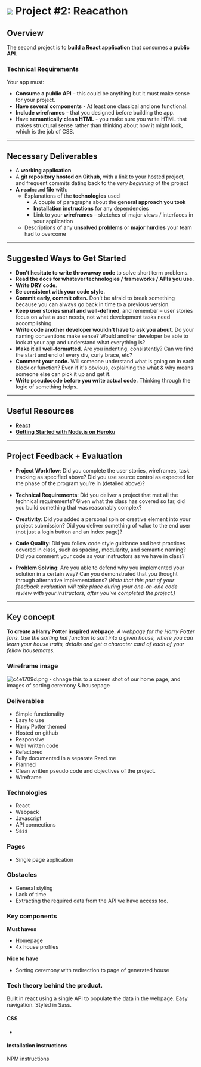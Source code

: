 # ![](https://ga-dash.s3.amazonaws.com/production/assets/logo-9f88ae6c9c3871690e33280fcf557f33.png) Project #2: Reacathon

## Overview

The second project is to **build a React application** that consumes a **public API**.

### Technical Requirements

Your app must:

* **Consume a public API** – this could be anything but it must make sense for your project.
* **Have several components** - At least one classical and one functional.
* **Include wireframes** - that you designed before building the app.
* Have **semantically clean HTML** - you make sure you write HTML that makes structural sense rather than thinking about how it might look, which is the job of CSS.

---

## Necessary Deliverables

* A **working application**
* A **git repository hosted on Github**, with a link to your hosted project, and frequent commits dating back to the _very beginning_ of the project
* **A `readme.md` file** with:
  * Explanations of the **technologies** used
    * A couple of paragraphs about the **general approach you took**
    * **Installation instructions** for any dependencies
    * Link to your **wireframes** – sketches of major views / interfaces in your application
   * Descriptions of any **unsolved problems** or **major hurdles** your team had to overcome

---

## Suggested Ways to Get Started

* **Don’t hesitate to write throwaway code** to solve short term problems.
* **Read the docs for whatever technologies / frameworks / APIs you use**.
* **Write DRY code**.
* **Be consistent with your code style.**
* **Commit early, commit often.** Don’t be afraid to break something because you can always go back in time to a previous version.
* **Keep user stories small and well-defined**, and remember – user stories focus on what a user needs, not what development tasks need accomplishing.
* **Write code another developer wouldn't have to ask you about**. Do your naming conventions make sense? Would another developer be able to look at your app and understand what everything is?
* **Make it all well-formatted.** Are you indenting, consistently? Can we find the start and end of every div, curly brace, etc?
* **Comment your code.** Will someone understand what is going on in each block or function? Even if it's obvious, explaining the what & why means someone else can pick it up and get it.
* **Write pseudocode before you write actual code.** Thinking through the logic of something helps.

---

## Useful Resources

* **[React](https://reactjs.org/)**
* **[Getting Started with Node.js on Heroku](https://devcenter.heroku.com/articles/getting-started-with-nodejs)**

---

## Project Feedback + Evaluation

* __Project Workflow__: Did you complete the user stories, wireframes, task tracking as specified above? Did you use source control as expected for the phase of the program you’re in (detailed above)?

* __Technical Requirements__: Did you deliver a project that met all the technical requirements? Given what the class has covered so far, did you build something that was reasonably complex?

* __Creativity__: Did you added a personal spin or creative element into your project submission? Did you deliver something of value to the end user (not just a login button and an index page)?

* __Code Quality__: Did you follow code style guidance and best practices covered in class, such as spacing, modularity, and semantic naming? Did you comment your code as your instructors as we have in class?

* __Problem Solving__: Are you able to defend why you implemented your solution in a certain way? Can you demonstrated that you thought through alternative implementations? _(Note that this part of your feedback evaluation will take place during your one-on-one code review with your instructors, after you've completed the project.)_

---
## Key concept
**To create a Harry Potter inspired webpage.**
_A webpage for the Harry Potter fans. Use the sorting hat function to sort into a given house, where you can learn your house traits, details and get a character card of each of your fellow housemates._


### Wireframe image 
![c4e1709d.png](attachments/c4e1709d.png) - chnage this to a screen shot of our home page, 
and images of sorting ceremony & housepage


### Deliverables
* Simple functionality
* Easy to use
* Harry Potter themed
* Hosted on github
* Responsive 
* Well written code
* Refactored
* Fully documented in a separate Read.me
* Planned 
* Clean written pseudo code and objectives of the project.
* Wireframe

### Technologies
* React
* Webpack
* Javascript
* API connections
* Sass

### Pages
* Single page application

### Obstacles
* General styling 
* Lack of time
* Extracting the required data from the API we have access too. 


### Key components 
**Must haves**
* Homepage
* 4x house profiles

**Nice to have**
* Sorting ceremony with redirection to page of generated house


### Tech theory behind the product. 
Built in react using  a single API to populate the data in the webpage. Easy navigation. Styled in Sass.


#### CSS
* 

#### Installation instructions
NPM instructions


